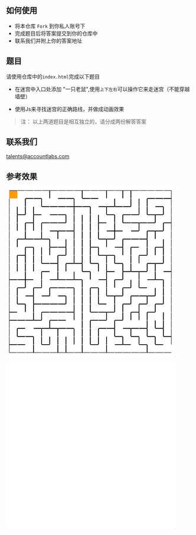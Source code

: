 ## 如何使用

- 将本仓库 `Fork` 到你私人账号下
- 完成题目后将答案提交到你的仓库中
- 联系我们并附上你的答案地址

## 题目

请使用仓库中的`index.html`完成以下题目

- 在迷宫中入口处添加 "一只老鼠",使用`上下左右`可以操作它来走迷宫（不能穿越墙壁）

- 使用Js来寻找迷宫的正确路线，并做成动画效果

>注： 以上两道题目是相互独立的，请分成两份解答答案

## 联系我们
[talents@accountlabs.com](mailto:talents@accountlabs.com)

## 参考效果

![参考1](/test1.gif "参考1")

![参考2](/test2.gif "参考2")
